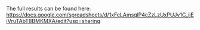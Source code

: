 The full results can be found here: https://docs.google.com/spreadsheets/d/1xFeLAmsqlP4cZzLzUxPUJv1C_ijEiVruTAbT8BMKMXA/edit?usp=sharing
